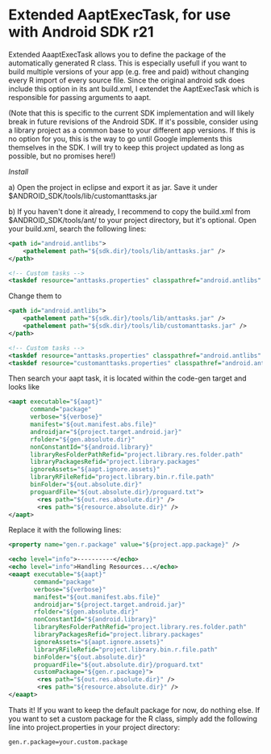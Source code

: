 Extended AaptExecTask, for use with Android SDK r21
=====================

Extended AaaptExecTask allows you to define the package of the automatically generated R class.
This is especially usefull if you want to build multiple versions of your app (e.g. free and paid) without changing every R import of every source file.
Since the original android sdk does include this option in its ant build.xml, I extendet the AaptExecTask which is responsible for passing arguments to aapt.

(Note that this is specific to the current SDK implementation and will likely break in future revisions of the Android SDK. If it's possible, consider using a library project as a common base to your different app versions. If this is no option for you, this is the way to go until Google implements this themselves in the SDK. I will try to keep this project updated as long as possible, but no promises here!)

*Install*

a) Open the project in eclipse and export it as jar. Save it under $ANDROID_SDK/tools/lib/customanttasks.jar

b) If you haven't done it already, I recommend to copy the build.xml from $ANDROID_SDK/tools/ant/ to your project directory, but it's optional.
Open your build.xml, search the following lines:

```xml
<path id="android.antlibs">
    <pathelement path="${sdk.dir}/tools/lib/anttasks.jar" />
</path>

<!-- Custom tasks -->
<taskdef resource="anttasks.properties" classpathref="android.antlibs" />
```

Change them to 
```xml
<path id="android.antlibs">
    <pathelement path="${sdk.dir}/tools/lib/anttasks.jar" />
    <pathelement path="${sdk.dir}/tools/lib/customanttasks.jar" />
</path>

<!-- Custom tasks -->
<taskdef resource="anttasks.properties" classpathref="android.antlibs" />
<taskdef resource="customanttasks.properties" classpathref="android.antlibs" />
```




Then search your aapt task, it is located within the code-gen target and looks like
```xml
<aapt executable="${aapt}"
      command="package"
      verbose="${verbose}"
      manifest="${out.manifest.abs.file}"
      androidjar="${project.target.android.jar}"
      rfolder="${gen.absolute.dir}"
      nonConstantId="${android.library}"
      libraryResFolderPathRefid="project.library.res.folder.path"
      libraryPackagesRefid="project.library.packages"
      ignoreAssets="${aapt.ignore.assets}"
      libraryRFileRefid="project.library.bin.r.file.path"
      binFolder="${out.absolute.dir}"
      proguardFile="${out.absolute.dir}/proguard.txt">
        <res path="${out.res.absolute.dir}" />
        <res path="${resource.absolute.dir}" />
</aapt>
```
            
Replace it with the following lines:
```xml
<property name="gen.r.package" value="${project.app.package}" />

<echo level="info">----------</echo>
<echo level="info">Handling Resources...</echo>
<eaapt executable="${aapt}"
       command="package"
       verbose="${verbose}"
       manifest="${out.manifest.abs.file}"
       androidjar="${project.target.android.jar}"
       rfolder="${gen.absolute.dir}"
       nonConstantId="${android.library}"
       libraryResFolderPathRefid="project.library.res.folder.path"
       libraryPackagesRefid="project.library.packages"
       ignoreAssets="${aapt.ignore.assets}"
       libraryRFileRefid="project.library.bin.r.file.path"
       binFolder="${out.absolute.dir}"
       proguardFile="${out.absolute.dir}/proguard.txt"
       customPackage="${gen.r.package}">
        <res path="${out.res.absolute.dir}" />
        <res path="${resource.absolute.dir}" />
</eaapt>
```


Thats it! 
If you want to keep the default package for now, do nothing else. 
If you want to set a custom package for the R class, simply add the following line into project.properties in your project directory:

```xml
gen.r.package=your.custom.package
```
